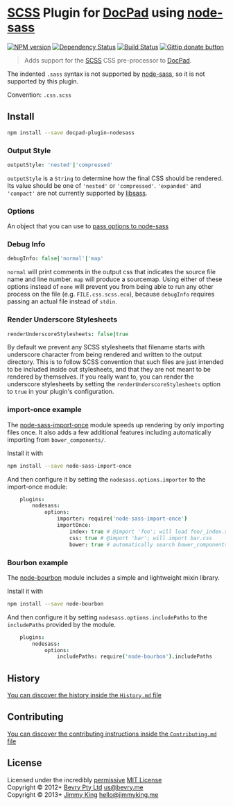 # [SCSS](http://sass-lang.com/) Plugin for [DocPad](https://docpad.org) using [node-sass](https://github.com/andrew/node-sass)

[![NPM version](https://badge.fury.io/js/docpad-plugin-nodesass.png)](https://npmjs.org/package/docpad-plugin-nodesass "View this project on NPM")
[![Dependency Status](https://gemnasium.com/jking90/docpad-plugin-nodesass.png)](https://gemnasium.com/jking90/docpad-plugin-nodesass)
[![Build Status](https://travis-ci.org/jking90/docpad-plugin-nodesass.png?branch=master)](https://travis-ci.org/jking90/docpad-plugin-nodesass)
[![Gittip donate button](http://img.shields.io/gittip/jking90.png)](https://www.gittip.com/jking90/ "Donate weekly to this project using Gittip")

> Adds support for the [SCSS](http://sass-lang.com/) CSS pre-processor to [DocPad](https://docpad.org).

The indented `.sass` syntax is not supported by [node-sass](https://github.com/andrew/node-sass), so it is not supported by this plugin.

Convention:  `.css.scss`


## Install

```bash
npm install --save docpad-plugin-nodesass
```


### Output Style
```coffeescript
outputStyle: 'nested'|'compressed'
```

`outputStyle` is a `String` to determine how the final CSS should be rendered. Its value should be one of `'nested'` or `'compressed'`. `'expanded'` and `'compact'` are not currently supported by [libsass](https://github.com/hcatlin/libsass).

### Options
An object that you can use to [pass options to node-sass](https://github.com/sass/node-sass#options)

### Debug Info

```coffeescript
debugInfo: false|'normal'|'map'
```

`normal` will print comments in the output css that indicates the source file name and line number. `map` will produce a sourcemap. Using either of these options instead of `none` will prevent you from being able to run any other process on the file (e.g. `FILE.css.scss.eco`), because `debugInfo` requires passing an actual file instead of `stdin`.

### Render Underscore Stylesheets

```coffeescript
renderUnderscoreStylesheets: false|true
```

By default we prevent any SCSS stylesheets that filename starts with underscore character from being rendered and written to the output directory. This is to follow SCSS convention that such files are just intended to be included inside out stylesheets, and that they are not meant to be rendered by themselves. If you really want to, you can render the underscore stylesheets by setting the `renderUnderscoreStylesheets` option to `true` in your plugin's configuration.

### import-once example

The [node-sass-import-once](https://www.npmjs.com/package/node-sass-import-once) module speeds up rendering by only importing files once. It also adds a few additional features including automatically importing from `bower_components/`.

Install it with

```bash
npm install --save node-sass-import-once
```

And then configure it by setting the `nodesass.options.importer` to the import-once module:

```coffee
    plugins:
        nodesass:
            options:
                importer: require('node-sass-import-once')
                importOnce:
                    index: true # @import 'foo'; will load foo/_index.scss if foo is a folder
                    css: true # @import 'bar'; will import bar.css
                    bower: true # automatically search bower_components directory for imports
```

### Bourbon example

The [node-bourbon](https://github.com/lacroixdesign/node-bourbon) module includes a simple and lightweight mixin library.

Install it with

```bash
npm install --save node-bourbon
```

And then configure it by setting `nodesass.options.includePaths` to the `includePaths` provided by the module.

```coffee
    plugins:
        nodesass:
            options:
                includePaths: require('node-bourbon').includePaths
```

## History
[You can discover the history inside the `History.md` file](https://github.com/jking90/docpad-plugin-nodesass/blob/master/History.md)


## Contributing
[You can discover the contributing instructions inside the `Contributing.md` file](https://github.com/jking90/docpad-plugin-nodesass/blob/master/Contributing.md)


## License
Licensed under the incredibly [permissive](http://en.wikipedia.org/wiki/Permissive_free_software_licence) [MIT License](http://creativecommons.org/licenses/MIT/)
<br/>Copyright &copy; 2012+ [Bevry Pty Ltd](http://bevry.me) <us@bevry.me>
<br/>Copyright &copy; 2013+ [Jimmy King](http://jimmyking.me) <hello@jimmyking.me>

